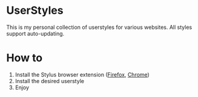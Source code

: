 # UserStyles
This is my personal collection of userstyles for various websites. All styles support auto-updating.

# How to
1. Install the Stylus browser extension ([Firefox](https://addons.mozilla.org/en-US/firefox/addon/styl-us/), [Chrome](https://chrome.google.com/webstore/detail/stylus/clngdbkpkpeebahjckkjfobafhncgmne))
2. Install the desired userstyle
3. Enjoy

